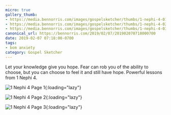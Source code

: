 ```yaml
---
micro: true
gallery_thumb:
- https://media.bennorris.com/images/gospelsketcher/thumbs/1-nephi-4-01.jpg
- https://media.bennorris.com/images/gospelsketcher/thumbs/1-nephi-4-02.jpg
- https://media.bennorris.com/images/gospelsketcher/thumbs/1-nephi-4-03.jpg
canonical_url: https://bennorris.com/2019/02/07/201902070718000700
date: 2019-02-07 07:18:00-0700
tags:
- bom anxiety
category: Gospel Sketcher
---
```


Let your knowledge give you hope. Fear can rob you of the ability to choose, but you can choose to feel it and still have hope. Powerful lessons from 1 Nephi 4.

![1 Nephi 4 Page 1](https://media.bennorris.com/images/gospelsketcher/bom-anxiety-study/1-nephi-4-01.jpg){:loading="lazy"}

![1 Nephi 4 Page 2](https://media.bennorris.com/images/gospelsketcher/bom-anxiety-study/1-nephi-4-02.jpg){:loading="lazy"}

![1 Nephi 4 Page 3](https://media.bennorris.com/images/gospelsketcher/bom-anxiety-study/1-nephi-4-03.jpg){:loading="lazy"}